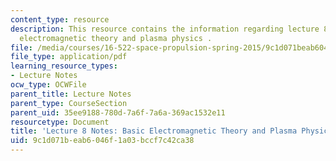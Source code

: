 ```yaml
---
content_type: resource
description: This resource contains the information regarding lecture 8 notes basic
  electromagnetic theory and plasma physics .
file: /media/courses/16-522-space-propulsion-spring-2015/9c1d071beab6046f1a03bccf7c42ca38_MIT16_522S15_Lecture8.pdf
file_type: application/pdf
learning_resource_types:
- Lecture Notes
ocw_type: OCWFile
parent_title: Lecture Notes
parent_type: CourseSection
parent_uid: 35ee9188-780d-7a6f-7a6a-369ac1532e11
resourcetype: Document
title: 'Lecture 8 Notes: Basic Electromagnetic Theory and Plasma Physics'
uid: 9c1d071b-eab6-046f-1a03-bccf7c42ca38
---
```


